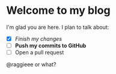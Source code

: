 # Welcome to my blog

I'm glad you are here. I plan to talk about:
- [x] *Finish my changes*
- [ ] **Push my commits to GitHub**
- [ ] Open a pull request

@raggieee or what?
